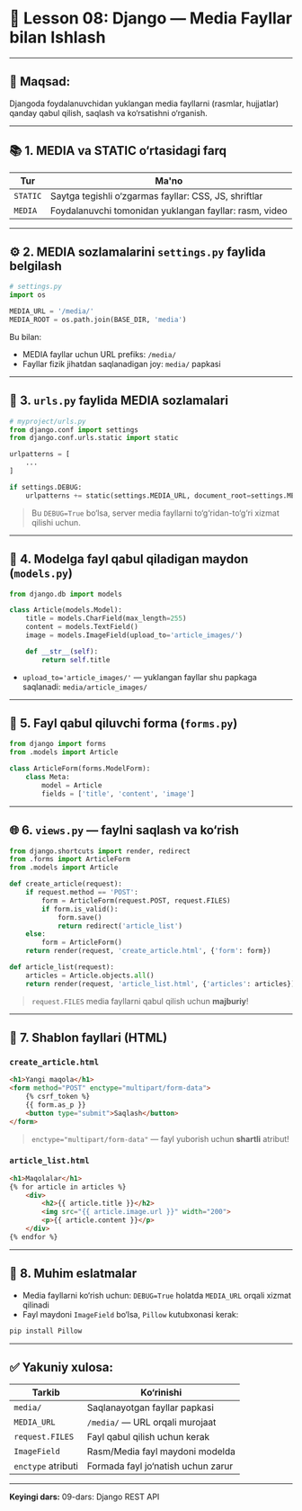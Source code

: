 # 📘 Lesson 08: Django — Media Fayllar bilan Ishlash

---

## 🎯 Maqsad:

Djangoda foydalanuvchidan yuklangan media fayllarni (rasmlar, hujjatlar) qanday qabul qilish, saqlash va ko‘rsatishni o‘rganish.

---

## 📚 1. MEDIA va STATIC o‘rtasidagi farq

| Tur      | Ma'no                                                  |
| -------- | ------------------------------------------------------ |
| `STATIC` | Saytga tegishli o‘zgarmas fayllar: CSS, JS, shriftlar  |
| `MEDIA`  | Foydalanuvchi tomonidan yuklangan fayllar: rasm, video |

---

## ⚙️ 2. MEDIA sozlamalarini `settings.py` faylida belgilash

```python
# settings.py
import os

MEDIA_URL = '/media/'
MEDIA_ROOT = os.path.join(BASE_DIR, 'media')
```

Bu bilan:

* MEDIA fayllar uchun URL prefiks: `/media/`
* Fayllar fizik jihatdan saqlanadigan joy: `media/` papkasi

---

## 🧩 3. `urls.py` faylida MEDIA sozlamalari

```python
# myproject/urls.py
from django.conf import settings
from django.conf.urls.static import static

urlpatterns = [
    ...
]

if settings.DEBUG:
    urlpatterns += static(settings.MEDIA_URL, document_root=settings.MEDIA_ROOT)
```

> Bu `DEBUG=True` bo‘lsa, server media fayllarni to‘g‘ridan-to‘g‘ri xizmat qilishi uchun.

---

## 📝 4. Modelga fayl qabul qiladigan maydon (`models.py`)

```python
from django.db import models

class Article(models.Model):
    title = models.CharField(max_length=255)
    content = models.TextField()
    image = models.ImageField(upload_to='article_images/')

    def __str__(self):
        return self.title
```

* `upload_to='article_images/'` — yuklangan fayllar shu papkaga saqlanadi: `media/article_images/`

---

## 🧾 5. Fayl qabul qiluvchi forma (`forms.py`)

```python
from django import forms
from .models import Article

class ArticleForm(forms.ModelForm):
    class Meta:
        model = Article
        fields = ['title', 'content', 'image']
```

---

## 🌐 6. `views.py` — faylni saqlash va ko‘rish

```python
from django.shortcuts import render, redirect
from .forms import ArticleForm
from .models import Article

def create_article(request):
    if request.method == 'POST':
        form = ArticleForm(request.POST, request.FILES)
        if form.is_valid():
            form.save()
            return redirect('article_list')
    else:
        form = ArticleForm()
    return render(request, 'create_article.html', {'form': form})

def article_list(request):
    articles = Article.objects.all()
    return render(request, 'article_list.html', {'articles': articles})
```

> `request.FILES` media fayllarni qabul qilish uchun **majburiy**!

---

## 🧱 7. Shablon fayllari (HTML)

### `create_article.html`

```html
<h1>Yangi maqola</h1>
<form method="POST" enctype="multipart/form-data">
    {% csrf_token %}
    {{ form.as_p }}
    <button type="submit">Saqlash</button>
</form>
```

> `enctype="multipart/form-data"` — fayl yuborish uchun **shartli** atribut!

### `article_list.html`

```html
<h1>Maqolalar</h1>
{% for article in articles %}
    <div>
        <h2>{{ article.title }}</h2>
        <img src="{{ article.image.url }}" width="200">
        <p>{{ article.content }}</p>
    </div>
{% endfor %}
```

---

## 🧪 8. Muhim eslatmalar

* Media fayllarni ko‘rish uchun: `DEBUG=True` holatda `MEDIA_URL` orqali xizmat qilinadi
* Fayl maydoni `ImageField` bo‘lsa, `Pillow` kutubxonasi kerak:

```bash
pip install Pillow
```

---

## ✅ Yakuniy xulosa:

| Tarkib             | Ko‘rinishi                         |
| ------------------ | ---------------------------------- |
| `media/`           | Saqlanayotgan fayllar papkasi      |
| `MEDIA_URL`        | `/media/` — URL orqali murojaat    |
| `request.FILES`    | Fayl qabul qilish uchun kerak      |
| `ImageField`       | Rasm/Media fayl maydoni modelda    |
| `enctype` atributi | Formada fayl jo‘natish uchun zarur |

---

**Keyingi dars:**
09-dars: Django REST API

